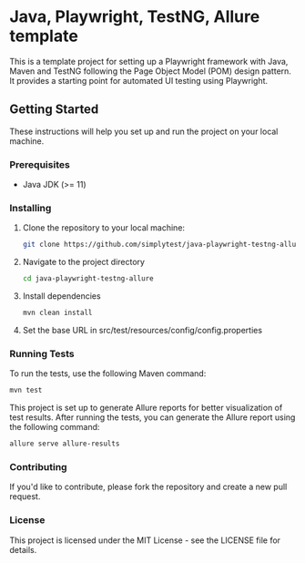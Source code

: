 # Java, Playwright, TestNG, Allure template

This is a template project for setting up a Playwright framework with Java, Maven and TestNG following the Page Object Model (POM) design pattern. It provides a starting point for automated UI testing using Playwright.

## Getting Started

These instructions will help you set up and run the project on your local machine.

### Prerequisites

- Java JDK (>= 11)

### Installing

1. Clone the repository to your local machine:

   ```bash
   git clone https://github.com/simplytest/java-playwright-testng-allure.git
   ```
2. Navigate to the project directory

   ```bash
   cd java-playwright-testng-allure
   ```
3. Install dependencies

    ```bash
    mvn clean install
    ```
4. Set the base URL in src/test/resources/config/config.properties 

### Running Tests

To run the tests, use the following Maven command:

```bash
mvn test
```

This project is set up to generate Allure reports for better visualization of test results. After running the tests, you can generate the Allure report using the following command:

```bash
allure serve allure-results
```

### Contributing

If you'd like to contribute, please fork the repository and create a new pull request.

### License

This project is licensed under the MIT License - see the LICENSE file for details.